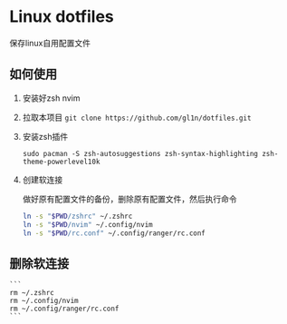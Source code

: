 # Linux dotfiles 
保存linux自用配置文件
## 如何使用
1. 安装好zsh nvim
2. 拉取本项目
	`git clone https://github.com/gl1n/dotfiles.git`
3. 安装zsh插件
	```
	sudo pacman -S zsh-autosuggestions zsh-syntax-highlighting zsh-theme-powerlevel10k
	```
4. 创建软连接

	做好原有配置文件的备份，删除原有配置文件，然后执行命令
	```bash
	ln -s "$PWD/zshrc" ~/.zshrc
	ln -s "$PWD/nvim" ~/.config/nvim
  	ln -s "$PWD/rc.conf" ~/.config/ranger/rc.conf
	```
## 删除软连接
	```
	rm ~/.zshrc
	rm ~/.config/nvim
  	rm ~/.config/ranger/rc.conf
	```
